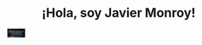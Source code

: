 <h1 align="center"><b>¡Hola, soy Javier Monroy! </b></h1>
<img alt="Night Coding" src="jm.jpg" width='40' align="left" />
